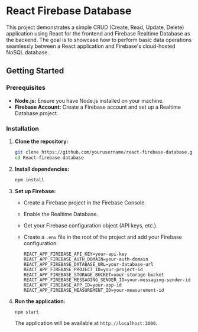 # React Firebase Database

This project demonstrates a simple CRUD (Create, Read, Update, Delete) application using React for the frontend and Firebase Realtime Database as the backend. The goal is to showcase how to perform basic data operations seamlessly between a React application and Firebase's cloud-hosted NoSQL database.

## Getting Started

### Prerequisites

- **Node.js:** Ensure you have Node.js installed on your machine.
- **Firebase Account:** Create a Firebase account and set up a Realtime Database project.

### Installation

1. **Clone the repository:**
   ```bash
   git clone https://github.com/yourusername/react-firebase-database.git
   cd React-firebase-database
   ```

2. **Install dependencies:**
   ```bash
   npm install
   ```

3. **Set up Firebase:**
   - Create a Firebase project in the Firebase Console.
   - Enable the Realtime Database.
   - Get your Firebase configuration object (API keys, etc.).
   - Create a `.env` file in the root of the project and add your Firebase configuration:

     ```env
     REACT_APP_FIREBASE_API_KEY=your-api-key
     REACT_APP_FIREBASE_AUTH_DOMAIN=your-auth-domain
     REACT_APP_FIREBASE_DATABASE_URL=your-database-url
     REACT_APP_FIREBASE_PROJECT_ID=your-project-id
     REACT_APP_FIREBASE_STORAGE_BUCKET=your-storage-bucket
     REACT_APP_FIREBASE_MESSAGING_SENDER_ID=your-messaging-sender-id
     REACT_APP_FIREBASE_APP_ID=your-app-id
     REACT_APP_FIREBASE_MEASUREMENT_ID=your-measurement-id
     ```

4. **Run the application:**
   ```bash
   npm start
   ```

   The application will be available at `http://localhost:3000`.
